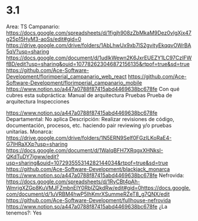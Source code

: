 # 3.1

Area: TS
Campanario: https://docs.google.com/spreadsheets/d/1figjh908zZbMkaM9Dez0vlgXjx47g25p15HyM3-aoSs/edit#gid=0
https://drive.google.com/drive/folders/1AbLhwUx9xb7lS2gvityEkqqvOWrBA5qV?usp=sharing
https://docs.google.com/document/d/1udlkWewn2K6JxrEUEZY1LC97CzIFWfBD/edit?usp=sharing&ouid=107782623046872156135&rtpof=true&sd=true
https://github.com/Ace-Software-Development/florimperial_campanario_web_react
https://github.com/Ace-Software-Development/florimperial_campanario_mobile
https://www.notion.so/a447a0788f87415abd4469638bc678fe 
Con qué cubres esta subpráctica: Manual de arquitectura
Pruebas
Prueba de arquitectura
Inspecciones

https://www.notion.so/a447a0788f87415abd4469638bc678fe 
Departamental: No aplica
Descripción: Realizar revisiones de código, documentación, procesos, etc. haciendo pair reviewing y/o pruebas unitarias.
Monarca: https://drive.google.com/drive/folders/1N5ERN9Self0FGzILKoRaE4-G7lHRaXXp?usp=sharing
https://docs.google.com/document/d/1WaIqBFH7XRqgxXHNksI-QKdTuDY7igww/edit?usp=sharing&ouid=107293555314282144034&rtpof=true&sd=true
https://github.com/Ace-Software-Development/blackjack_monarca
https://www.notion.so/a447a0788f87415abd4469638bc678fe 
Nefrovida: https://docs.google.com/spreadsheets/d/1RyCBt4pAh-WmrjgXZGp8KuVMJFZmbnElY0RbIZQkdRw/edit#gid=0https://docs.google.com/document/d/1uVRBM4hwP5IhKmrXSummeRZeT8_g7QNX/edit
https://github.com/Ace-Software-Development/fullhouse-nefrovida
https://www.notion.so/a447a0788f87415abd4469638bc678fe 
¿La tenemos?: Yes